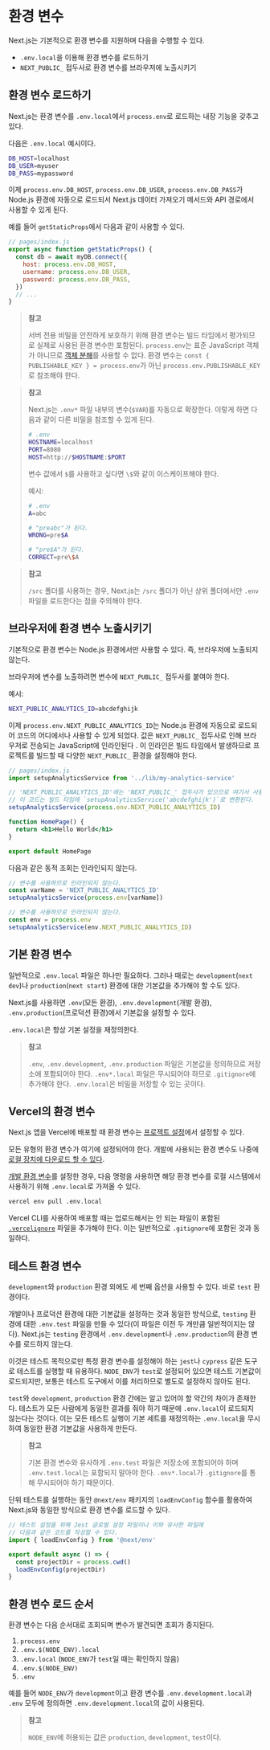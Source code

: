 # 환경 변수

Next.js는 기본적으로 환경 변수를 지원하며 다음을 수행할 수 있다.

- `.env.local`을 이용해 환경 변수를 로드하기
- `NEXT_PUBLIC_` 접두사로 환경 변수를 브라우저에 노출시키기

## 환경 변수 로드하기

Next.js는 환경 변수를 `.env.local`에서 `process.env`로 로드하는 내장 기능을 갖추고 있다.

다음은 `.env.local` 예시이다.

```bash
DB_HOST=localhost
DB_USER=myuser
DB_PASS=mypassword
```

이제 `process.env.DB_HOST`, `process.env.DB_USER`, `process.env.DB_PASS`가 Node.js 환경에 자동으로 로드되서 Next.js 데이터 가져오기 메서드와 API 경로에서 사용할 수 있게 된다.

예를 들어 `getStaticProps`에서 다음과 같이 사용할 수 있다.

```js
// pages/index.js
export async function getStaticProps() {
  const db = await myDB.connect({
    host: process.env.DB_HOST,
    username: process.env.DB_USER,
    password: process.env.DB_PASS,
  })
  // ...
}
```

> **참고**
>
> 서버 전용 비밀을 안전하게 보호하기 위해 환경 변수는 빌드 타임에서 평가되므로 실제로 사용된 환경 변수만 포함된다. `process.env`는 표준 JavaScript 객체가 아니므로 [객체 분해](https://developer.mozilla.org/en-US/docs/Web/JavaScript/Reference/Operators/Destructuring_assignment)를 사용할 수 없다. 환경 변수는 `const { PUBLISHABLE_KEY } = process.env`가 아닌 `process.env.PUBLISHABLE_KEY`로 참조해야 한다.

> **참고**
>
> Next.js는 `.env*` 파일 내부의 변수(`$VAR`)를 자동으로 확장한다. 이렇게 하면 다음과 같이 다른 비밀을 참조할 수 있게 된다.
>
> ```bash
> # .env
> HOSTNAME=localhost
> PORT=8080
> HOST=http://$HOSTNAME:$PORT
> ```
> 변수 값에서 `$`를 사용하고 싶다면 `\$`와 같이 이스케이프해야 한다.
>
> 예시:
>
> ```bash
> # .env
> A=abc
> 
> # "preabc"가 된다.
> WRONG=pre$A
> 
> # "pre$A"가 된다.
> CORRECT=pre\$A
> ```

> **참고**
>
> `/src` 폴더를 사용하는 경우, Next.js는 `/src` 폴더가 아닌 상위 폴더에서만 `.env` 파일을 로드한다는 점을 주의해야 한다.

## 브라우저에 환경 변수 노출시키기

기본적으로 환경 변수는 Node.js 환경에서만 사용할 수 있다. 즉, 브라우저에 노출되지 않는다.

브라우저에 변수를 노출하려면 변수에 `NEXT_PUBLIC_` 접두사를 붙여야 한다.

예시:

```bash
NEXT_PUBLIC_ANALYTICS_ID=abcdefghijk
```

이제 `process.env.NEXT_PUBLIC_ANALYTICS_ID`는 Node.js 환경에 자동으로 로드되어 코드의 어디에서나 사용할 수 있게 되었다. 값은 `NEXT_PUBLIC_` 접두사로 인해 브라우저로 전송되는 JavaScript에 인라인된다 . 이 인라인은 빌드 타임에서 발생하므로 프로젝트를 빌드할 때 다양한 `NEXT_PUBLIC_` 환경을 설정해야 한다.

```jsx
// pages/index.js
import setupAnalyticsService from '../lib/my-analytics-service'

// 'NEXT_PUBLIC_ANALYTICS_ID'에는 'NEXT_PUBLIC_' 접두사가 있으므로 여기서 사용이 가능하다.
// 이 코드는 빌드 타임에 `setupAnalyticsService('abcdefghijk')`로 변환된다.
setupAnalyticsService(process.env.NEXT_PUBLIC_ANALYTICS_ID)

function HomePage() {
  return <h1>Hello World</h1>
}

export default HomePage
```

다음과 같은 동적 조회는 인라인되지 않는다.

```js
// 변수를 사용하므로 인라인되지 않는다.
const varName = 'NEXT_PUBLIC_ANALYTICS_ID'
setupAnalyticsService(process.env[varName])

// 변수를 사용하므로 인라인되지 않는다.
const env = process.env
setupAnalyticsService(env.NEXT_PUBLIC_ANALYTICS_ID)
```

## 기본 환경 변수

일반적으로 `.env.local` 파일은 하나만 필요하다. 그러나 때로는 `development`(`next dev`)나 `production`(`next start`) 환경에 대한 기본값을 추가해야 할 수도 있다.

Next.js를 사용하면 `.env`(모든 환경), `.env.development`(개발 환경), `.env.production`(프로덕션 환경)에서 기본값을 설정할 수 있다.

`.env.local`은 항상 기본 설정을 재정의한다.

> **참고**
>
> `.env`, `.env.development`, `.env.production` 파일은 기본값을 정의하므로 저장소에 포함되어야 한다. `.env*.local` 파일은 무시되어야 하므로 `.gitignore`에 추가해야 한다. `.env.local`은 비밀을 저장할 수 있는 곳이다.

## Vercel의 환경 변수

Next.js 앱을 Vercel에 배포할 때 환경 변수는 [프로젝트 설정](https://vercel.com/docs/environment-variables)에서 설정할 수 있다.

모든 유형의 환경 변수가 여기에 설정되어야 한다. 개발에 사용되는 환경 변수도 나중에 [로컬 장치에 다운로드 할 수 있다](https://vercel.com/docs/environment-variables#development-environment-variables).

[개발 환경 변수](https://vercel.com/docs/environment-variables#development-environment-variables)를 설정한 경우, 다음 명령을 사용하면 해당 환경 변수를 로컬 시스템에서 사용하기 위해 `.env.local`로 가져올 수 있다.

```bash
vercel env pull .env.local
```

Vercel CLI를 사용하여 배포할 때는 업로드해서는 안 되는 파일이 포함된 [`.vercelignore`](https://vercel.com/guides/prevent-uploading-sourcepaths-with-vercelignore?query=vercelignore#allowlist) 파일을 추가해야 한다. 이는 일반적으로 `.gitignore`에 포함된 것과 동일하다.

## 테스트 환경 변수

`development`와 `production` 환경 외에도 세 번째 옵션을 사용할 수 있다. 바로 `test` 환경이다.

개발이나 프로덕션 환경에 대한 기본값을 설정하는 것과 동일한 방식으로, `testing` 환경에 대한 `.env.test` 파일을 만들 수 있다(이 파일은 이전 두 개만큼 일반적이지는 않다). Next.js는 `testing` 환경에서 `.env.development`나 `.env.production`의 환경 변수를 로드하지 않는다.

이것은 테스트 목적으로만 특정 환경 변수를 설정해야 하는 `jest`나 `cypress` 같은 도구로 테스트를 실행할 때 유용하다. `NODE_ENV`가 `test`로 설정되어 있으면 테스트 기본값이 로드되지만, 보통은 테스트 도구에서 이를 처리하므로 별도로 설정하지 않아도 된다.

`test`와 `development`, `production` 환경 간에는 알고 있어야 할 약간의 차이가 존재한다. 테스트가 모든 사람에게 동일한 결과를 줘야 하기 때문에 `.env.local`이 로드되지 않는다는 것이다. 이는 모든 테스트 실행이 기본 세트를 재정의하는 `.env.local`을 무시하여 동일한 환경 기본값을 사용하게 만든다.

> **참고**
>
> 기본 환경 변수와 유사하게 `.env.test` 파일은 저장소에 포함되어야 하며 `.env.test.local`는 포함되지 말아야 한다. `.env*.local`가 `.gitignore`를 통해 무시되어야 하기 때문이다.

단위 테스트를 실행하는 동안 `@next/env` 패키지의 `loadEnvConfig` 함수를 활용하여 Next.js와 동일한 방식으로 환경 변수를 로드할 수 있다.

```jsx
// 테스트 설정을 위해 Jest 글로벌 설정 파일이나 이와 유사한 파일에
// 다음과 같은 코드를 작성할 수 있다.
import { loadEnvConfig } from '@next/env'

export default async () => {
  const projectDir = process.cwd()
  loadEnvConfig(projectDir)
}
```

## 환경 변수 로드 순서

환경 변수는 다음 순서대로 조회되며 변수가 발견되면 조회가 중지된다.

1. `process.env`
2. `.env.$(NODE_ENV).local`
3. `.env.local` (`NODE_ENV`가 `test`일 때는 확인하지 않음)
4. `.env.$(NODE_ENV)`
5. `.env`

예를 들어 `NODE_ENV`가 `development`이고 환경 변수를 `.env.development.local`과 `.env` 모두에 정의하면 `.env.development.local`의 값이 사용된다.

> **참고**
>
> `NODE_ENV`에 허용되는 값은 `production`, `development`, `test`이다.